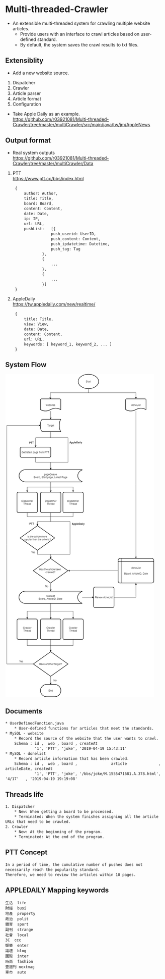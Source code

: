 # Multi-threaded-Crawler
- An extensible multi-threaded system for crawling multiple website articles.  
	* Provide users with an interface to crawl articles based on user-defined standard.
	* By default, the system saves the crawl results to txt files.

## Extensiblity
- Add a new website source.
1. Dispatcher
2. Crawler
3. Article parser
4. Article format
5. Configuration
	  
- Take Apple Daily as an example.  
https://github.com/r03921081/Multi-threaded-Crawler/tree/master/multiCrawler/src/main/java/tw/jm/AppleNews	

	

## Output format
- Real system outputs  
https://github.com/r03921081/Multi-threaded-Crawler/tree/master/multiCrawler/Data  

1. PTT  
https://www.ptt.cc/bbs/index.html 

		{
			author: Author,
			title: Title,
			board: Board,
			content: Content,
			date: Date,
			ip: IP,
			url: URL,
			pushList:	[{
						push_userid: UserID,
						push_content: Content,
						push_ipdatetime: Datetime,
						push_tag: Tag
					},
					{
						...
					},
					{
						...
					}]
		}
	
2. AppleDaily    
https://tw.appledaily.com/new/realtime/

		{
			title: Title,
			view: View,
			date: Date,
			content: Content,
			url: URL,
			keywords: [ keyword_1, keyword_2, ... ]
		}

## System Flow

![](https://github.com/r03921081/Multi-threaded-Crawler/blob/master/multiCrawler/Image/Crawler.png)

## Documents
	* UserDefinedFunction.java
		* User-defined functions for articles that meet the standards.
	* MySQL - website  
		* Record the source of the website that the user wants to crawl.  
		Schema : id ,  web , board , createAt
		         '1', 'PTT', 'joke', '2019-04-19 15:43:11'
	* MySQL - donelist  
		* Record article information that has been crawled.  
		Schema : id ,  web , board ,               article              , articleDate, createAt
		         '1', 'PTT', 'joke', '/bbs/joke/M.1555471681.A.378.html',   '4/17'   , '2019-04-19 19:19:08'

## Threads life
	1. Dispatcher
		* New: When getting a board to be processed.
		* Terminated: When the system finishes assigning all the article URLs that need to be crawled.
	2. Crawler
		* New: At the beginning of the program.
		* Terminated: At the end of the program.

## PTT Concept

	In a period of time, the cumulative number of pushes does not necessarily reach the popularity standard.
	Therefore, we need to review the articles within 10 pages.

## APPLEDAILY Mapping keywords
	生活	life
	財經	busi
	地產	property
	政治	polit
	體育	sport
	副刊	strange
	社會	local
	3C	ccc
	娛樂	enter
	論壇	blog
	國際	inter
	時尚	fashion
	壹週刊	nextmag
	車市	auto
